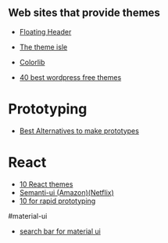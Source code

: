 Web sites that provide themes
----

- [Floating Header](https://medium.com/@mariusc23/hide-header-on-scroll-down-show-on-scroll-up-67bbaae9a78c)

- [The theme isle](https://themeisle.com)
- [Colorlib](https://colorlib.com)
- [40 best wordpress free themes](https://www.codeinwp.com/blog/best-free-wordpress-themes/)

# Prototyping
- [Best Alternatives to make prototypes](https://boards.greenhouse.io/moz/jobs/502734?gh_jid=502734#.WgZ_A7aZPMU)

# React
- [10 React themes](https://hackernoon.com/the-coolest-react-ui-frameworks-for-your-new-react-app-ad699fffd651) 
- [Semanti-ui (Amazon)(Netflix)](https://react.semantic-ui.com/layouts)
- [10 for rapid prototyping](https://hashnode.com/post/10-best-reactjs-ui-frameworks-for-rapid-prototyping-cit49tqx414z89c53equ4zc5k)

#material-ui
- [search bar for material ui](https://github.com/TeamWertarbyte/material-ui-search-bar/tree/next)

